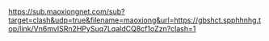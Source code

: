https://sub.maoxiongnet.com/sub?target=clash&udp=true&filename=maoxiong&url=https://gbshct.spphhnhg.top/link/Vn6mvISRn2HPySuq7LqaldCQ8cf1oZzn?clash=1
